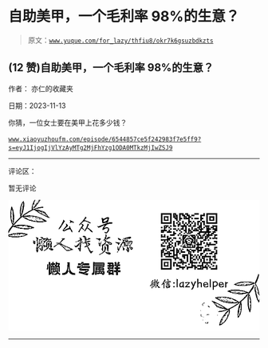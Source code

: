 # 自助美甲，一个毛利率 98%的生意？

> 原文：[`www.yuque.com/for_lazy/thfiu8/okr7k6gsuzbdkzts`](https://www.yuque.com/for_lazy/thfiu8/okr7k6gsuzbdkzts)

## (12 赞)自助美甲，一个毛利率 98%的生意？

作者： 亦仁的收藏夹

日期：2023-11-13

你猜，一位女士要在美甲上花多少钱？

[`www.xiaoyuzhoufm.com/episode/6544857ce5f242983f7e5ff9?s=eyJ1IjogIjVlYzAyMTg2MjFhYzg1ODA0MTkzMjIwZSJ9`](https://www.xiaoyuzhoufm.com/episode/6544857ce5f242983f7e5ff9?s=eyJ1IjogIjVlYzAyMTg2MjFhYzg1ODA0MTkzMjIwZSJ9)

* * *

评论区：

暂无评论

![](img/1c37d505930596d12a88ab23e11aa07a.png)

* * *